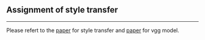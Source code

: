 ## Assignment of style transfer
------
Please refert to the [paper](https://arxiv.org/pdf/1508.06576v2.pdf) for style transfer and [paper](https://arxiv.org/pdf/1409.1556.pdf) for vgg model.